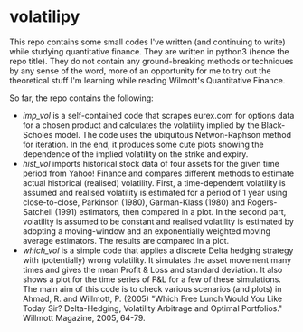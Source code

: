 # volatilipy

This repo contains some small codes I've written (and continuing to write) while studying quantitative finance. They are written in python3 (hence the repo title). They do not contain any ground-breaking methods or techniques by any sense of the word, more of an opportunity for me to try out the theoretical stuff I'm learning while reading Wilmott's Quantitative Finance.

So far, the repo contains the following:
* *imp_vol*  is a self-contained code that scrapes eurex.com for options data for a chosen product and calculates the volatility implied by the Black-Scholes model. The code uses the ubiquitous Netwon-Raphson method for iteration. In the end, it produces some cute plots showing the dependence of the implied volatility on the strike and expiry.
* *hist_vol*  imports historical stock data of four assets for the given time period from Yahoo! Finance and compares different methods to estimate actual historical (realised) volatility. First, a time-dependent volatility is assumed and realised volatility is estimated for a period of 1 year using close-to-close, Parkinson (1980), Garman-Klass (1980) and Rogers-Satchell (1991) estimators, then compared in a plot. In the second part, volatility is assumed to be constant and realised volatility is estimated by adopting a moving-window and an exponentially weighted moving average estimators. The results are compared in a plot.
* *which_vol* is a simple code that applies a discrete Delta hedging strategy with (potentially) wrong volatility. It simulates the asset movement many times and gives the mean Profit & Loss and standard deviation. It also shows a plot for the time series of P&L for a few of these simulations. The main aim of this code is to check various scenarios (and plots) in Ahmad, R. and Willmott, P. (2005) "Which Free Lunch Would You Like Today Sir? Delta-Hedging, Volatility Arbitrage and Optimal Portfolios." Willmott Magazine, 2005, 64-79.
